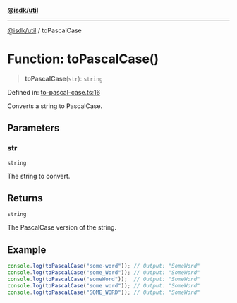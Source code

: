 [**@isdk/util**](../README.md)

***

[@isdk/util](../globals.md) / toPascalCase

# Function: toPascalCase()

> **toPascalCase**(`str`): `string`

Defined in: [to-pascal-case.ts:16](https://github.com/isdk/util.js/blob/e52ad0627fc33dea09d8db6ef431d619770364c0/src/to-pascal-case.ts#L16)

Converts a string to PascalCase.

## Parameters

### str

`string`

The string to convert.

## Returns

`string`

The PascalCase version of the string.

## Example

```typescript
console.log(toPascalCase("some-word")); // Output: "SomeWord"
console.log(toPascalCase("some_Word")); // Output: "SomeWord"
console.log(toPascalCase("someWord"));  // Output: "SomeWord"
console.log(toPascalCase("some word")); // Output: "SomeWord"
console.log(toPascalCase("SOME_WORD")); // Output: "SomeWord"
```
